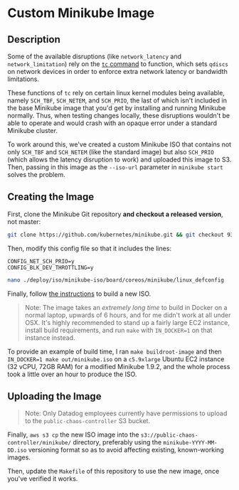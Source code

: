 # Custom Minikube Image

## Description

Some of the available disruptions (like `network_latency` and `network_limitation`) rely on the [`tc` command](http://man7.org/linux/man-pages/man8/tc.8.html) to function, which sets `qdiscs` on network devices in order to enforce extra network latency or bandwidth limitations.

These functions of `tc` rely on certain linux kernel modules being available, namely `SCH_TBF`, `SCH_NETEM`, and `SCH_PRIO`, the last of which isn't included in the base Minikube image that you'd get by installing and running Minikube normally. Thus, when testing changes locally, these disruptions wouldn't be able to operate and would crash with an opaque error under a standard Minikube cluster.

To work around this, we've created a custom Minikube ISO that contains not only `SCH_TBF` and `SCH_NETEM` (like the standard image) but also `SCH_PRIO` (which allows the latency disruption to work) and uploaded this image to S3. Then, passing in this image as the `--iso-url` parameter in `minikube start` solves the problem.

## Creating the Image

First, clone the Minikube Git repository **and checkout a released version**, not master:

```bash
git clone https://github.com/kubernetes/minikube.git && git checkout 93af9c1 # version 1.9.2
```

Then, modify this config file so that it includes the lines:

```
CONFIG_NET_SCH_PRIO=y
CONFIG_BLK_DEV_THROTTLING=y
```

```bash
nano ./deploy/iso/minikube-iso/board/coreos/minikube/linux_defconfig
```

Finally, follow [the instructions](https://minikube.sigs.k8s.io/docs/contrib/building/iso/) to build a new ISO.

> Note: The image takes an _extremely long time_ to build in Docker on a normal laptop, upwards of 6 hours, and for me didn't work at all under OSX. It's highly recommended to stand up a fairly large EC2 instance, install build requirements, and run `make` with `IN_DOCKER=1` on that instance instead.

To provide an example of build time, I ran `make buildroot-image` and then `IN_DOCKER=1 make out/minikube.iso` on a `c5.9xlarge` Ubuntu EC2 instance (32 vCPU, 72GB RAM) for a modified Minikube 1.9.2, and the whole process took a little over an hour to produce the ISO.

## Uploading the Image

> Note: Only Datadog employees currently have permissions to upload to the `public-chaos-controller` S3 bucket.

Finally, `aws s3 cp` the new ISO image into the `s3://public-chaos-controller/minikube/` directory, preferably using the `minikube-YYYY-MM-DD.iso` versioning format so as to avoid affecting existing, known-working images.

Then, update the `Makefile` of this repository to use the new image, once you've verified it works.
